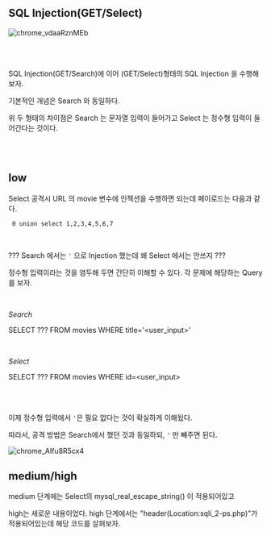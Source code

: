 ## SQL Injection(GET/Select)

![chrome_vdaaRznMEb](https://user-images.githubusercontent.com/79683414/135188493-f4b39626-71e0-4272-a921-26f875c3128b.png)

<br><br>

SQL Injection(GET/Search)에 이어 (GET/Select)형태의 SQL Injection 을 수행해보자.

기본적인 개념은 Search 와 동일하다.

위 두 형태의 차이점은 Search 는 문자열 입력이 들어가고 Select 는 정수형 입력이 들어간다는 것이다.

<br><br>

## low

Select 공격시 URL 의 movie 변수에 인젝션을 수행하면 되는데 페이로드는 다음과 같다.

` 0 union select 1,2,3,4,5,6,7`

<br>

??? Search 에서는 `'` 으로 Injection 했는데 왜 Select 에서는 안쓰지 ???

정수형 입력이라는 것을 염두해 두면 간단히 이해할 수 있다. 각 문제에 해당하는 Query를 보자.

<br>

_Search_

SELECT ??? FROM movies WHERE title='<user_input>'

<br>

_Select_

SELECT ??? FROM movies WHERE id=<user_input>

<br><br>

이제 정수형 입력에서 `'`은 필요 없다는 것이 확실하게 이해됬다.

따라서, 공격 방법은 Search에서 했던 것과 동일하되, `'` 만 빼주면 된다.

![chrome_AIfu8R5cx4](https://user-images.githubusercontent.com/79683414/135192139-b1be173f-1e04-4cb7-9109-64b08a08c329.png)

## medium/high

medium 단계에는 Select의 mysql_real_escape_string() 이 적용되어있고

high는 새로운 내용이었다. high 단계에서는 "header(Location:sqli_2-ps.php)"가 적용되어있는데 해당 코드를 살펴보자.

